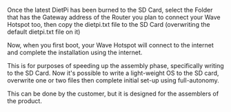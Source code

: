 Once the latest DietPi has been burned to the SD Card, select the Folder that has the Gateway address of the Router you plan to connect your Wave Hotspot too, then copy the dietpi.txt file to the SD Card (overwriting the default dietpi.txt file on it) 

Now, when you first boot, your Wave Hotspot will connect to the internet and complete the installation using the internet. 

This is for purposes of speeding up the assembly phase, specifically writing to the SD Card.
Now it's possible to write a light-weight OS to the SD card, overwrite one or two files then complete initial set-up using full-autonomy. 

This can be done by the customer, but it is designed for the assemblers of the product. 
